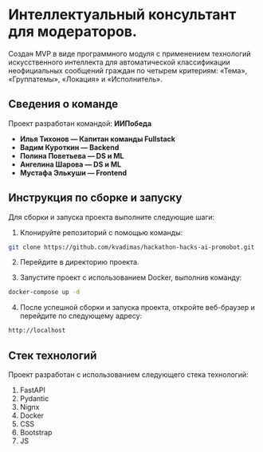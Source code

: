# Интеллектуальный консультант для модераторов.

Создан MVP в виде программного модуля с применением технологий искусственного интеллекта для автоматической классификации неофициальных
сообщений граждан по четырем критериям: «Тема», «Группатемы», «Локация» и «Исполнитель».

## Сведения о команде

Проект разработан командой: **ИИПобеда**

- **Илья Тихонов — Капитан команды Fullstack**
- **Вадим Куроткин — Backend**
- **Полина Поветьева — DS и ML**
- **Ангелина Шарова — DS и ML**
- **Мустафа Элькуши — Frontend**


## Инструкция по сборке и запуску

Для сборки и запуска проекта выполните следующие шаги:

1. Клонируйте репозиторий с помощью команды:

```bash
git clone https://github.com/kvadimas/hackathon-hacks-ai-promobot.git
```

2. Перейдите в директорию проекта.

3. Запустите проект с использованием Docker, выполнив команду:
```bash
docker-compose up -d
```

4. После успешной сборки и запуска проекта, откройте веб-браузер и перейдите по следующему адресу:
```bash
http://localhost
```

## Стек технологий

Проект разработан с использованием следующего стека технологий:

1. FastAPI
2. Pydantic
3. Nignx
3. Docker
5. CSS
6. Bootstrap
7. JS
